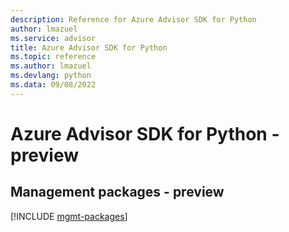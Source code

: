 ```yaml
---
description: Reference for Azure Advisor SDK for Python
author: lmazuel
ms.service: advisor
title: Azure Advisor SDK for Python
ms.topic: reference
ms.author: lmazuel
ms.devlang: python
ms.data: 09/08/2022
---
```

# Azure Advisor SDK for Python - preview

## Management packages - preview
[!INCLUDE [mgmt-packages](advisor-mgmt-index.md)]